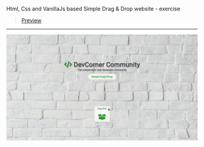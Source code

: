 Html, Css and VanillaJs based Simple Drag & Drop website - exercise
> [Preview](https://r4nd3l.github.io/SimpleDragAndDrop/)
---

![SimpleDragAndDrop](https://github.com/r4nd3l/SimpleDragAndDrop/blob/master/img/sample.gif)
